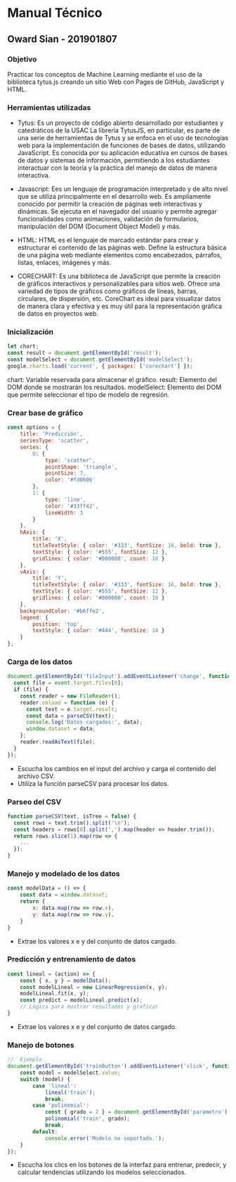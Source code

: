 # Manual Técnico
## Oward Sian - 201901807

### Objetivo
Practicar los conceptos de Machine Learning mediante el uso de la biblioteca tytus.js creando
un sitio Web con Pages de GitHub, JavaScript y HTML.

### Herramientas utilizadas

- Tytus: Es un proyecto de código abierto desarrollado por estudiantes y catedráticos de la USAC La librería TytusJS, en particular, es parte de una serie de herramientas de Tytus y se enfoca en el uso de tecnologías web para la implementación de funciones de bases de datos, utilizando JavaScript. Es conocida por su aplicación educativa en cursos de bases de datos y sistemas de información, permitiendo a los estudiantes interactuar con la teoría y la práctica del manejo de datos de manera interactiva.

- Javascript: Ees un lenguaje de programación interpretado y de alto nivel que se utiliza principalmente en el desarrollo web. Es ampliamente conocido por permitir la creación de páginas web interactivas y dinámicas. Se ejecuta en el navegador del usuario y permite agregar funcionalidades como animaciones, validación de formularios, manipulación del DOM (Document Object Model) y más.

- HTML: HTML es el lenguaje de marcado estándar para crear y estructurar el contenido de las páginas web. Define la estructura básica de una página web mediante elementos como encabezados, párrafos, listas, enlaces, imágenes y más.

- CORECHART: Es una biblioteca de JavaScript que permite la creación de gráficos interactivos y personalizables para sitios web. Ofrece una variedad de tipos de gráficos como gráficos de líneas, barras, circulares, de dispersión, etc. CoreChart es ideal para visualizar datos de manera clara y efectiva y es muy útil para la representación gráfica de datos en proyectos web.


### Inicialización

```javascript
let chart;
const result = document.getElementById('result');
const modelSelect = document.getElementById('modelSelect');
google.charts.load('current', { packages: ['corechart'] });
```
chart: Variable reservada para almacenar el gráfico.
result: Elemento del DOM donde se mostrarán los resultados.
modelSelect: Elemento del DOM que permite seleccionar el tipo de modelo de regresión.

### Crear base de gráfico
```javascript
const options = {
    title: 'Predicción',
    seriesType: 'scatter',
    series: {
        0: {
            type: 'scatter',
            pointShape: 'triangle',
            pointSize: 7,
            color: '#fd0606'
        },
        1: {
            type: 'line',
            color: '#33ff42',
            lineWidth: 3
        }
    },
    hAxis: {
        title: 'X',
        titleTextStyle: { color: '#333', fontSize: 16, bold: true },
        textStyle: { color: '#555', fontSize: 12 },
        gridlines: { color: '#000000', count: 10 }
    },
    vAxis: {
        title: 'Y',
        titleTextStyle: { color: '#333', fontSize: 16, bold: true },
        textStyle: { color: '#555', fontSize: 12 },
        gridlines: { color: '#000000', count: 10 }
    },
    backgroundColor: '#b6ffe2',
    legend: {
        position: 'top',
        textStyle: { color: '#444', fontSize: 14 }
    }
};

```
### Carga de los datos
```javascript
document.getElementById('fileInput').addEventListener('change', function (event) {
  const file = event.target.files[0];
  if (file) {
    const reader = new FileReader();
    reader.onload = function (e) {
      const text = e.target.result;
      const data = parseCSV(text);
      console.log('Datos cargados:', data);
      window.dataset = data;
    };
    reader.readAsText(file);
  }
});
```
- Escucha los cambios en el input del archivo y carga el contenido del archivo CSV.
- Utiliza la función parseCSV para procesar los datos.
### Parseo del CSV
```javascript
function parseCSV(text, isTree = false) {
  const rows = text.trim().split('\n');
  const headers = rows[0].split(',').map(header => header.trim());
  return rows.slice(1).map(row => {
    ...
  });
}
```
### Manejo y modelado de los datos
```javascript
const modelData = () => {
    const data = window.dataset;
    return {
        x: data.map(row => row.x),
        y: data.map(row => row.y),
    }
}

```
- Extrae los valores x e y del conjunto de datos cargado.

### Predicción y entrenamiento de datos
```javascript
const lineal = (action) => {
    const { x, y } = modelData();
    const modelLineal = new LinearRegression(x, y);
    modelLineal.fit(x, y);
    const predict = modelLineal.predict(x);
    // Lógica para mostrar resultados y graficar
}

```
- Extrae los valores x e y del conjunto de datos cargado.

### Manejo de botones
```javascript
//  Ejemplo
document.getElementById('trainButton').addEventListener('click', function () {
    const model = modelSelect.value;
    switch (model) {
        case 'lineal':
            lineal('train');
            break;
        case 'polinomial':
            const { grado = 2 } = document.getElementById('parametro').value;
            polinomial('train', grado);
            break;
        default:
            console.error('Modelo no soportado.');
    }
});

```

- Escucha los clics en los botones de la interfaz para entrenar, predecir, y calcular tendencias utilizando los modelos seleccionados.